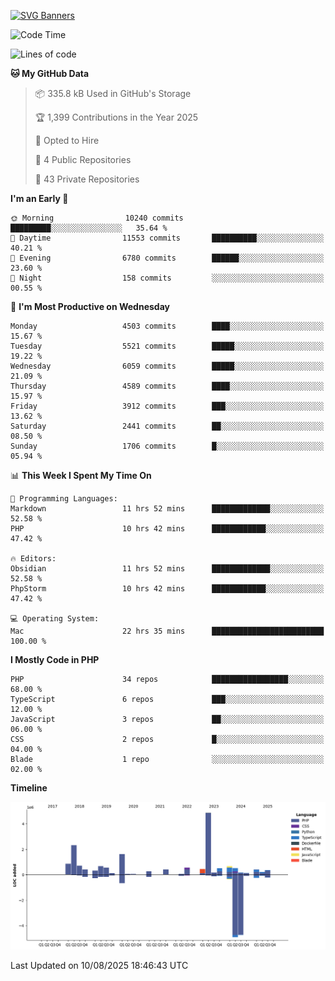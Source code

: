 [![SVG Banners](https://svg-banners.vercel.app/api?type=glitch&text1=Gere_Lajos%F0%9F%92%BB&width=800&height=400)](https://github.com/Akshay090/svg-banners)

<!--START_SECTION:waka-->
![Code Time](http://img.shields.io/badge/Code%20Time-2%2C755%20hrs%2010%20mins-blue)

![Lines of code](https://img.shields.io/badge/From%20Hello%20World%20I%27ve%20Written-17.4%20million%20lines%20of%20code-blue)

**🐱 My GitHub Data** 

> 📦 335.8 kB Used in GitHub's Storage 
 > 
> 🏆 1,399 Contributions in the Year 2025
 > 
> 💼 Opted to Hire
 > 
> 📜 4 Public Repositories 
 > 
> 🔑 43 Private Repositories 
 > 
**I'm an Early 🐤** 

```text
🌞 Morning                10240 commits       █████████░░░░░░░░░░░░░░░░   35.64 % 
🌆 Daytime                11553 commits       ██████████░░░░░░░░░░░░░░░   40.21 % 
🌃 Evening                6780 commits        ██████░░░░░░░░░░░░░░░░░░░   23.60 % 
🌙 Night                  158 commits         ░░░░░░░░░░░░░░░░░░░░░░░░░   00.55 % 
```
📅 **I'm Most Productive on Wednesday** 

```text
Monday                   4503 commits        ████░░░░░░░░░░░░░░░░░░░░░   15.67 % 
Tuesday                  5521 commits        █████░░░░░░░░░░░░░░░░░░░░   19.22 % 
Wednesday                6059 commits        █████░░░░░░░░░░░░░░░░░░░░   21.09 % 
Thursday                 4589 commits        ████░░░░░░░░░░░░░░░░░░░░░   15.97 % 
Friday                   3912 commits        ███░░░░░░░░░░░░░░░░░░░░░░   13.62 % 
Saturday                 2441 commits        ██░░░░░░░░░░░░░░░░░░░░░░░   08.50 % 
Sunday                   1706 commits        █░░░░░░░░░░░░░░░░░░░░░░░░   05.94 % 
```


📊 **This Week I Spent My Time On** 

```text
💬 Programming Languages: 
Markdown                 11 hrs 52 mins      █████████████░░░░░░░░░░░░   52.58 % 
PHP                      10 hrs 42 mins      ████████████░░░░░░░░░░░░░   47.42 % 

🔥 Editors: 
Obsidian                 11 hrs 52 mins      █████████████░░░░░░░░░░░░   52.58 % 
PhpStorm                 10 hrs 42 mins      ████████████░░░░░░░░░░░░░   47.42 % 

💻 Operating System: 
Mac                      22 hrs 35 mins      █████████████████████████   100.00 % 
```

**I Mostly Code in PHP** 

```text
PHP                      34 repos            █████████████████░░░░░░░░   68.00 % 
TypeScript               6 repos             ███░░░░░░░░░░░░░░░░░░░░░░   12.00 % 
JavaScript               3 repos             ██░░░░░░░░░░░░░░░░░░░░░░░   06.00 % 
CSS                      2 repos             █░░░░░░░░░░░░░░░░░░░░░░░░   04.00 % 
Blade                    1 repo              ░░░░░░░░░░░░░░░░░░░░░░░░░   02.00 % 
```



**Timeline**

![Lines of Code chart](https://raw.githubusercontent.com/gere-lajos/gere-lajos/main/assets/bar_graph.png)


 Last Updated on 10/08/2025 18:46:43 UTC
<!--END_SECTION:waka-->

